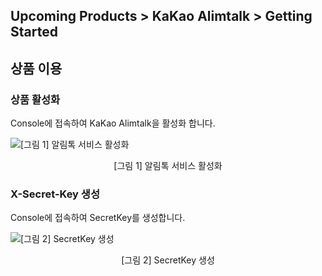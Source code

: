 ## Upcoming Products > KaKao Alimtalk > Getting Started

## 상품 이용

### 상품 활성화

Console에 접속하여 KaKao Alimtalk을 활성화 합니다.

![[그림 1] 알림톡 서비스 활성화](http://static.toastoven.net/prod_kakao_alimtalk/image_01.png)
<center>[그림 1] 알림톡 서비스 활성화</center>

### X-Secret-Key 생성
Console에 접속하여 SecretKey를 생성합니다.

![[그림 2] SecretKey 생성](http://static.toastoven.net/prod_kakao_alimtalk/image_02.png)
<center>[그림 2] SecretKey 생성</center>
